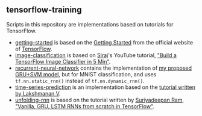 tensorflow-training
-------------------

Scripts in this repository are implementations based on tutorials for TensorFlow.

* [getting-started](https://github.com/AFAgarap/tensorflow-training/tree/master/getting-started) is  based on the [Getting Started](https://www.tensorflow.org/get_started/) from the official website of [TensorFlow](https://www.tensorflow.org/).
* [image-classification](https://github.com/AFAgarap/tensorflow-training/tree/master/image-classification) is based on [Siraj](https://github.com/llSourcell/)'s YouTube tutorial, ["Build a TensorFlow Image Classifier in 5 Min"](https://www.youtube.com/watch?v=QfNvhPx5Px8).
* [recurrent-neural-network](https://github.com/AFAgarap/tensorflow-training/tree/master/recurrent-neural-network) contains the implementation of [my proposed GRU+SVM model](https://www.researchgate.net/publication/317016806_A_Neural_Network_Architecture_Combining_Gated_Recurrent_Unit_GRU_and_Support_Vector_Machine_SVM_for_Intrusion_Detection), but for MNIST classification, and uses `tf.nn.static_rnn()` instead of `tf.nn.dynamic_rnn()`.
* [time-series-prediction](https://github.com/AFAgarap/tensorflow-training/tree/master/time-series-prediction) is an implementation based on the [tutorial written by Lakshmanan V](https://medium.com/google-cloud/how-to-do-time-series-prediction-using-rnns-and-tensorflow-and-cloud-ml-engine-2ad2eeb189e8).
* [unfolding-rnn](https://github.com/AFAgarap/tensorflow-training/tree/master/unfolding-rnn) is based on the tutorial written by [Suriyadeepan Ram](https://github.com/suriyadeepan), ["Vanilla, GRU, LSTM RNNs from scratch in TensorFlow"](http://suriyadeepan.github.io/2017-02-13-unfolding-rnn-2/).
